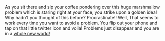 As you sit there and sip your coffee pondering over this huge marshmallow problem which is staring right at your face,
you strike upon a golden idea! Why hadn't you thought of this before?
Procrastinate!! Well, That seems to work every time you want to avoid a problem.
You flip out your phone and tap on that little twitter icon and voila!
Problems just disappear and you are in a [whole new
world!](./whole-new-world/whole-new-world.md)

